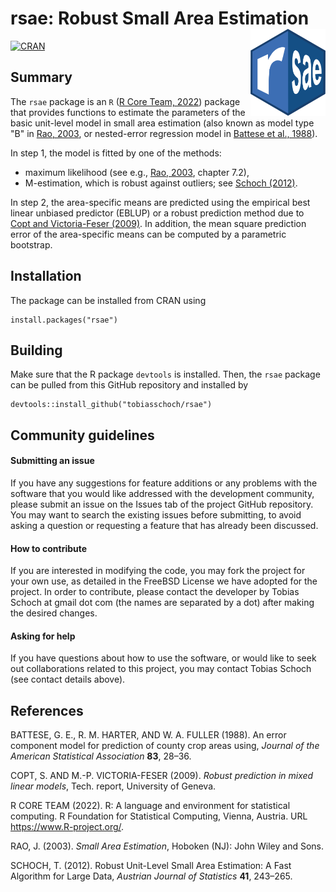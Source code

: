 # rsae: Robust Small Area Estimation<img src="inst/varia/logo.svg" align="right" width=120 height=139 alt="" />

[![CRAN](https://www.r-pkg.org/badges/version/rsae)](https://cran.r-project.org/package=rsae)


## Summary

The `rsae` package is an `R` ([R Core Team, 2022](#references)) package that provides functions to estimate the parameters of the basic unit-level model in small area estimation (also known as model type "B" in [Rao, 2003](#references),  or nested-error regression model in [Battese et al., 1988](#references)). 

In step 1, the model is fitted by one of the methods:

* maximum likelihood (see e.g., [Rao, 2003](#references), chapter 7.2),
* M-estimation, which is robust against outliers; see [Schoch (2012)](#references).

In step 2, the area-specific means are predicted using the empirical best linear unbiased predictor (EBLUP) or a robust prediction method due to [Copt and Victoria-Feser (2009)](#references). In addition, the mean square prediction error of the area-specific means can be computed by a parametric bootstrap.


## Installation

The package can be installed from CRAN using
```
install.packages("rsae")
```

## Building

Make sure that the R package `devtools` is installed. Then, the `rsae` package can be pulled from this GitHub repository and installed by
```
devtools::install_github("tobiasschoch/rsae")
```

## Community guidelines

#### Submitting an issue

If you have any suggestions for feature additions or any problems with the software that you would like addressed with the development community, please submit an issue on the Issues tab of the project GitHub repository. You may want to search the existing issues before submitting, to avoid asking a question or requesting a feature that has already been discussed.

#### How to contribute

If you are interested in modifying the code, you may fork the project for your own use, as detailed in the FreeBSD License we have adopted for the project. In order to contribute, please contact the developer by Tobias Schoch at gmail dot com (the names are separated by a dot) after making the desired changes.

#### Asking for help

If you have questions about how to use the software, or would like to seek out collaborations related to this project, you may contact Tobias Schoch (see contact details above).

## References

BATTESE, G. E., R. M. HARTER, AND W. A. FULLER (1988). An error component model for prediction of county crop areas using, *Journal of the American Statistical Association* **83**, 28–36.

COPT, S. AND M.-P. VICTORIA-FESER (2009). *Robust prediction in mixed linear models*, Tech. report, University of Geneva.

R CORE TEAM (2022). R: A language and environment for statistical computing. R Foundation for Statistical Computing, Vienna, Austria. URL https://www.R-project.org/.

RAO, J. (2003). *Small Area Estimation*, Hoboken (NJ): John Wiley and Sons.

SCHOCH, T. (2012). Robust Unit-Level Small Area Estimation: A Fast Algorithm for Large Data, *Austrian Journal of Statistics* **41**, 243–265.
